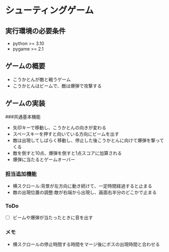 # シューティングゲーム
## 実行環境の必要条件
* python >= 3.10
* pygame >= 2.1

## ゲームの概要
* こうかとんが敵と戦うゲーム
* こうかとんはビームで、敵は爆弾で攻撃する

## ゲームの実装
###共通基本機能
* 矢印キーで移動し、こうかとんの向きが変わる
* スペースキーを押すと向いている方向にビームを出す
* 敵は出現してしばらく移動し、停止した後こうかとんに向けて爆弾を撃ってくる
* 敵を倒すと10点、爆弾を倒すと1点スコアに加算される
* 爆弾に当たるとゲームオーバー
### 担当追加機能
* 横スクロール:背景が左方向に動き続けて、一定時間経過すると止まる
* 敵の出現位置の調整:敵が右端から出現し、画面右半分のどこかで止まる
### ToDo
- [ ] ビームや爆弾が当たったときに音を出す
### メモ
* 横スクロールの停止時間する時間をマージ後にボスの出現時間と合わせる

